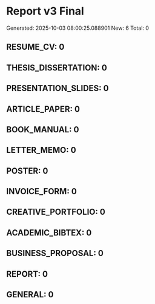 # Report v3 Final
Generated: 2025-10-03 08:00:25.088901
New: 6
Total: 0

## RESUME_CV: 0

## THESIS_DISSERTATION: 0

## PRESENTATION_SLIDES: 0

## ARTICLE_PAPER: 0

## BOOK_MANUAL: 0

## LETTER_MEMO: 0

## POSTER: 0

## INVOICE_FORM: 0

## CREATIVE_PORTFOLIO: 0

## ACADEMIC_BIBTEX: 0

## BUSINESS_PROPOSAL: 0

## REPORT: 0

## GENERAL: 0

